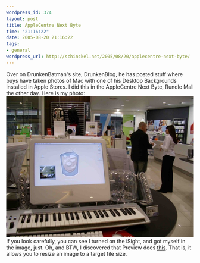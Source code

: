 ```yaml
--- 
wordpress_id: 374
layout: post
title: AppleCentre Next Byte
time: "21:16:22"
date: 2005-08-20 21:16:22
tags: 
- general
wordpress_url: http://schinckel.net/2005/08/20/applecentre-next-byte/
---
```

Over on DrunkenBatman's site, DrunkenBlog, he has posted stuff where buys have taken photos of Mac with one of his Desktop Backgrounds installed in Apple Stores. I did this in the AppleCentre Next Byte, Rundle Mall the other day. Here is my photo: [![AppleCentre Next Byte Photo][1]][2] If you look carefully, you can see I turned on the iSight, and got myself in the image, just. Oh, and BTW, I discovered that Preview does [this][3]. That is, it allows you to resize an image to a target file size. 

   [1]: /images/NextByteDrunken.jpg
   [2]: http://schinckel.net/images/NextByteDrunken.jpg
   [3]: http://schinckel.net/2005/04/17/auto-resizing-of-images/

